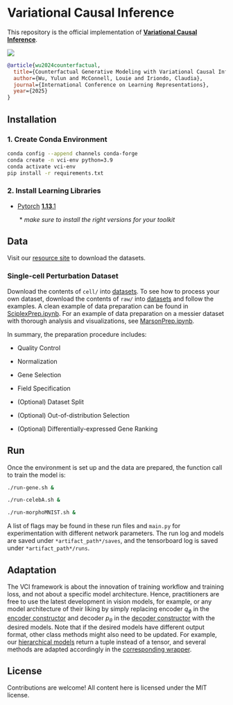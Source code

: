 # Variational Causal Inference

This repository is the official implementation of [**Variational Causal Inference**](https://arxiv.org/abs/2410.12730).

![](figure/workflow.png)

```BiBTeX
@article{wu2024counterfactual,
  title={Counterfactual Generative Modeling with Variational Causal Inference},
  author={Wu, Yulun and McConnell, Louie and Iriondo, Claudia},
  journal={International Conference on Learning Representations},
  year={2025}
}
```


## Installation

### 1. Create Conda Environment
```bash
conda config --append channels conda-forge
conda create -n vci-env python=3.9
conda activate vci-env
pip install -r requirements.txt
```

### 2. Install Learning Libraries
- [Pytorch](https://pytorch.org/) [**1.13**.1](https://pytorch.org/get-started/previous-versions/)

  \* *make sure to install the right versions for your toolkit*


## Data

Visit our [resource site](https://osf.io/q6tpk/) to download the datasets.

### Single-cell Perturbation Dataset
Download the contents of `cell/` into [datasets](datasets). To see how to process your own dataset, download the contents of `raw/` into [datasets](datasets) and follow the examples. A clean example of data preparation can be found in [SciplexPrep.ipynb](datasets/SciplexPrep.ipynb). For an example of data preparation on a messier dataset with thorough analysis and visualizations, see [MarsonPrep.ipynb](datasets/MarsonPrep.ipynb).

In summary, the preparation procedure includes:

-   Quality Control

-   Normalization

-   Gene Selection

-   Field Specification

-   (Optional) Dataset Split

-   (Optional) Out-of-distribution Selection

-   (Optional) Differentially-expressed Gene Ranking


## Run
Once the environment is set up and the data are prepared, the function call to train the model is:

```bash
./run-gene.sh &
```

```bash
./run-celebA.sh &
```

```bash
./run-morphoMNIST.sh &
```

A list of flags may be found in these run files and `main.py` for experimentation with different network parameters. The run log and models are saved under `*artifact_path*/saves`, and the tensorboard log is saved under `*artifact_path*/runs`.


## Adaptation

The VCI framework is about the innovation of training workflow and training loss, and not about a specific model architecture. Hence, practitioners are free to use the latest development in vision models, for example, or any model architecture of their liking by simply replacing encoder $q_\phi$ in the [encoder constructor](https://github.com/yulun-rayn/variational-causal-inference/blob/8c3ca43d9dfdbe20d0515622fafe35bf88f71359/vci/model/model.py#L781) and decoder $p_\theta$ in the [decoder constructor](https://github.com/yulun-rayn/variational-causal-inference/blob/8c3ca43d9dfdbe20d0515622fafe35bf88f71359/vci/model/model.py#L805) with the desired models. Note that if the desired models have different output format, other class methods might also need to be updated. For example, our [hierarchical models](vci/model/hierarchy.py) return a tuple instead of a tensor, and several methods are adapted accordingly in the [corresponding wrapper](https://github.com/yulun-rayn/variational-causal-inference/blob/8c3ca43d9dfdbe20d0515622fafe35bf88f71359/vci/model/model.py#L833).


## License

Contributions are welcome! All content here is licensed under the MIT license.

